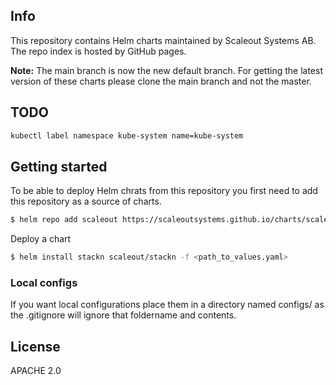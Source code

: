 ## Info

This repository contains Helm charts maintained by Scaleout Systems AB. The repo index is hosted by GitHub pages.

**Note:** The main branch is now the new default branch. For getting the latest version of these charts  please clone the main branch and not the master.

## TODO

```bash
kubectl label namespace kube-system name=kube-system
```

## Getting started
To be able to deploy Helm chrats from this repository you first need to add this repository as a source of charts.

```bash
$ helm repo add scaleout https://scaleoutsystems.github.io/charts/scaleout/stackn
```

Deploy a chart
```bash
$ helm install stackn scaleout/stackn -f <path_to_values.yaml>
```

### Local configs
If you want local configurations place them in a directory named configs/ as the .gitignore will ignore that foldername and contents.

## License
APACHE 2.0
